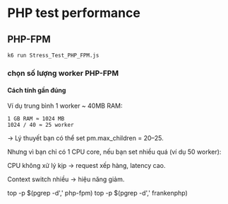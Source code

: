 # PHP test performance

## PHP-FPM

```
k6 run Stress_Test_PHP_FPM.js
```
### chọn số lượng worker PHP-FPM
#### Cách tính gần đúng

Ví dụ trung bình 1 worker ~ 40MB RAM:
```
1 GB RAM ≈ 1024 MB
1024 / 40 ≈ 25 worker
```

→ Lý thuyết bạn có thể set pm.max_children = 20–25.

Nhưng vì bạn chỉ có 1 CPU core, nếu bạn set nhiều quá (ví dụ 50 worker):

CPU không xử lý kịp → request xếp hàng, latency cao.

Context switch nhiều → hiệu năng giảm.

top -p $(pgrep -d',' php-fpm)
top -p $(pgrep -d',' frankenphp)